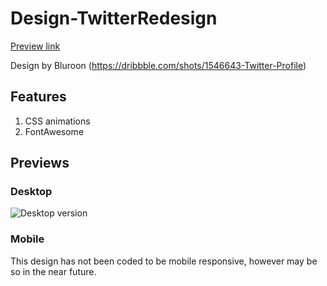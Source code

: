 # Design-TwitterRedesign
[Preview link](http://mark-eriksson.com/work/designs/TwitterRedesign)

Design by Bluroon (https://dribbble.com/shots/1546643-Twitter-Profile)

## Features
1. CSS animations
2. FontAwesome

## Previews

### Desktop
![Desktop version](https://markshall.github.io/screenshots/TwitterRedesign/desktop.png)

### Mobile
This design has not been coded to be mobile responsive, however may be so in the near future.
